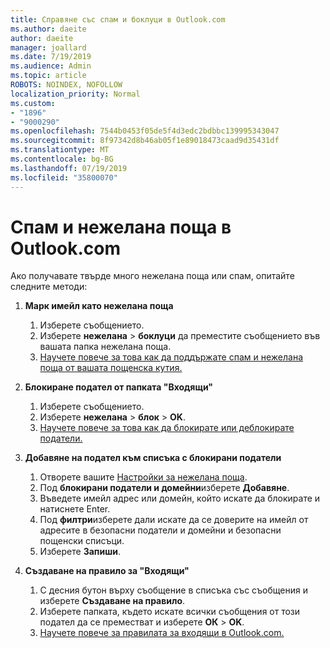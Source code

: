 ```yaml
---
title: Справяне със спам и боклуци в Outlook.com
ms.author: daeite
author: daeite
manager: joallard
ms.date: 7/19/2019
ms.audience: Admin
ms.topic: article
ROBOTS: NOINDEX, NOFOLLOW
localization_priority: Normal
ms.custom:
- "1896"
- "9000290"
ms.openlocfilehash: 7544b0453f05de5f4d3edc2bdbbc139995343047
ms.sourcegitcommit: 8f97342d8b46ab05f1e89018473caad9d35431df
ms.translationtype: MT
ms.contentlocale: bg-BG
ms.lasthandoff: 07/19/2019
ms.locfileid: "35800070"
---
```

# <a name="spam-and-junk-email-in-outlookcom"></a>Спам и нежелана поща в Outlook.com

Ако получавате твърде много нежелана поща или спам, опитайте следните методи:

1. **Марк имейл като нежелана поща**
    1. Изберете съобщението.
    1. Изберете **нежелана** > **боклуци** да преместите съобщението във вашата папка нежелана поща.
    1. [Научете повече за това как да поддържате спам и нежелана поща от вашата пощенска кутия.](https://support.office.com/article/a3ece97b-82f8-4a5e-9ac3-e92fa6427ae4?wt.mc_id=Office_Outlook_com_Alchemy)

1. **Блокиране подател от папката "Входящи"**
    1. Изберете съобщението.
    1. Изберете **нежелана** > **блок** > **OK**.
    1. [Научете повече за това как да блокирате или деблокирате податели.](https://support.office.com/article/afba1c94-77bb-4f50-8b85-057cf52f4d5e?wt.mc_id=Office_Outlook_com_Alchemy)

1. **Добавяне на подател към списъка с блокирани податели**
    1. Отворете вашите [Настройки за нежелана поща](https://outlook.live.com/mail/options/mail/junkEmail/blockedSendersAndDomainsV2).
    1. Под **блокирани податели и домейни**изберете **Добавяне**.
    1. Въведете имейл адрес или домейн, който искате да блокирате и натиснете Enter.
    1. Под **филтри**изберете дали искате да се доверите на имейл от адресите в безопасни податели и домейни и безопасни пощенски списъци.
    1. Изберете **Запиши**.

1. **Създаване на правило за "Входящи"**
    1. С десния бутон върху съобщение в списъка със съобщения и изберете **Създаване на правило**.
    1. Изберете папката, където искате всички съобщения от този подател да се преместват и изберете **ОК** > **OK**.
    1. [Научете повече за правилата за входящи в Outlook.com.](https://support.office.com/article/4b094371-a5d7-49bd-8b1b-4e4896a7cc5d?wt.mc_id=Office_Outlook_com_Alchemy)
